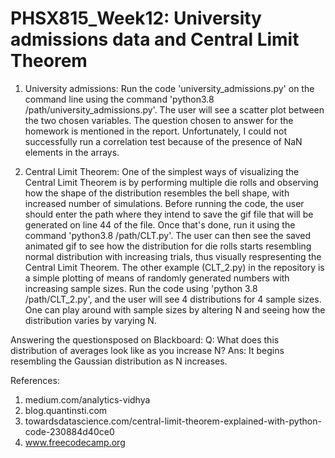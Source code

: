 # PHSX815_Week12: University admissions data and Central Limit Theorem

1. University admissions: Run the code 'university_admissions.py' on the command line using the command 'python3.8 /path/university_admissions.py'. The user will see a scatter plot between the two chosen variables. The question chosen to answer for the homework is mentioned in the report. Unfortunately, I could not successfully run a correlation test because of the presence of NaN elements in the arrays.

2. Central Limit Theorem: One of the simplest ways of visualizing the Central Limit Theorem is by performing multiple die rolls and observing how the shape of the distribution resembles the bell shape, with increased number of simulations. Before running the code, the user should enter the path where they intend to save the gif file that will be generated on line 44 of the file. Once that's done, run it using the command 'python3.8 /path/CLT.py'. The user can then see the saved animated gif to see how the distribution for die rolls starts resembling normal distribution with increasing trials, thus visually respresenting the Central Limit Theorem. The other example (CLT_2.py) in the repository is a simple plotting of means of randomly generated numbers with increasing sample sizes. Run the code using 'python 3.8 /path/CLT_2.py', and the user will see 4 distributions for 4 sample sizes. One can play around with sample sizes by altering N and seeing how the distribution varies by varying N.

Answering the questionsposed on Blackboard:
Q: What does this distribution of averages look like as you increase N?
Ans: It begins resembling the Gaussian distribution as N increases.


References:

1. medium.com/analytics-vidhya
2. blog.quantinsti.com
3. towardsdatascience.com/central-limit-theorem-explained-with-python-code-230884d40ce0
4. www.freecodecamp.org
